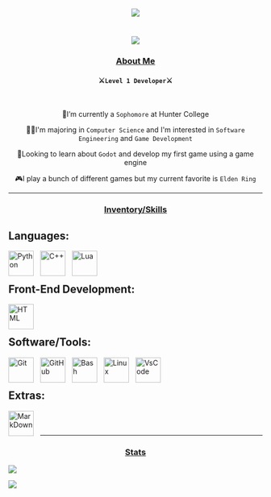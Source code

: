 # <p align="center"><img src="https://github.com/user-attachments/assets/e0ed7f05-5c02-4e39-9720-a36699c89942"/></p> 

<h1 align="center">
    <img src="https://readme-typing-svg.herokuapp.com/?font=Noto+Serif&size=35&color=974EF7FF&center=true&vCenter=true&width=1000&height=70&duration=3500&pause=1000&lines=Hey+There!+I'm+Calvin;+I'm+a+student+at+Hunter+College!;+I+currently+work+as+an+Undergraduate+Teaching+Assistant!" />

<h3 align="center"><ins>About Me</ins></h3>
<h4 align="center">⚔️<code>Level 1 Developer</code>⚔️</h4>

<br/>

<div align="center">
 
  🏫I’m currently a ```Sophomore``` at Hunter College
 
  🧑‍🎓I'm majoring in ```Computer Science``` and I'm interested in ```Software Engineering``` and ```Game Development```

  💭Looking to learn about ```Godot``` and develop my first game using a game engine

  🎮I play a bunch of different games but my current favorite is ```Elden Ring```

 </div>
 
___

<h3 align="center"><ins>Inventory/Skills</ins></h3>

## Languages:
</h2>
<img align="left" alt="Python" width="50px" style="padding-right:10px;" src="https://cdn.jsdelivr.net/gh/devicons/devicon/icons/python/python-plain.svg" />
<img align="left" alt="C++" width="50px" style="padding-right:10px;" src="https://cdn.jsdelivr.net/gh/devicons/devicon/icons/cplusplus/cplusplus-line.svg" />
<img align="left" alt="Lua" width="50px" style="padding-right:10px;" src="https://cdn.jsdelivr.net/gh/devicons/devicon/icons/lua/lua-original.svg" />

<br><br>

## Front-End Development:
</h2>
<img align="left" alt="HTML" width="50px" style="padding-right:10px;" src="https://cdn.jsdelivr.net/gh/devicons/devicon/icons/html5/html5-plain.svg" />

<br><br>

## Software/Tools:
</h2>
<img align="left" alt="Git" width="50px" style="padding-right:10px;" src="https://cdn.jsdelivr.net/gh/devicons/devicon/icons/git/git-original.svg" />
<img align="left" alt="GitHub" width="50px" style="padding-right:10px;" src="https://cdn.jsdelivr.net/gh/devicons/devicon/icons/github/github-original.svg" />
<img align="left" alt="Bash" width="50px" style="padding-right:10px;" src="https://cdn.jsdelivr.net/gh/devicons/devicon/icons/bash/bash-original.svg" />
<img align="left" alt="Linux" width="50px" style="padding-right:10px;" src="https://cdn.jsdelivr.net/gh/devicons/devicon/icons/linux/linux-original.svg" />
<img align="left" alt="VsCode" width ="50px" style="padding-right:10px;" src="https://cdn.jsdelivr.net/gh/devicons/devicon/icons/vscode/vscode-original.svg" />

<br><br>

## Extras:
</h2>
<img align="left" alt="MarkDown" width ="50px" style="padding-right:10px;" src="https://cdn.jsdelivr.net/gh/devicons/devicon/icons/markdown/markdown-original.svg" />

<br><br>
___

<h3 align="center"><ins>Stats</ins></h3>

![](https://github-readme-stats.vercel.app/api?username=lincalvin76&theme=midnight-purple&include_all_commits=true&count_private=true&custom_title=Calvin's+Status)<br/>

![](https://github-readme-stats.vercel.app/api/top-langs/?username=lincalvin76&layout=compact&theme=midnight-purple&custom_title=Language+Usage)<br/>

